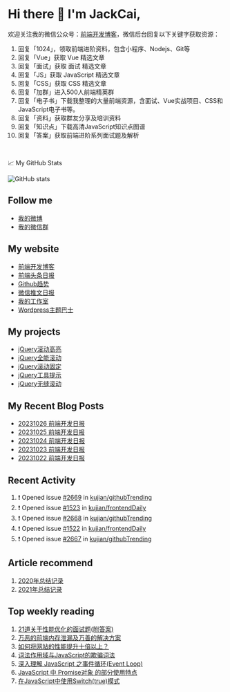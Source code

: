 
# Hi there 👋 I'm JackCai,



欢迎关注我的微信公众号：[前端开发博客](https://open.weixin.qq.com/qr/code?username=caibaojian_com)，微信后台回复以下关键字获取资源：

1.  回复「1024」，领取前端进阶资料，包含小程序、Nodejs、Git等
2.  回复「Vue」获取 Vue 精选文章
3.  回复「面试」获取 面试 精选文章
4.  回复「JS」获取 JavaScript 精选文章
5.  回复「CSS」获取 CSS 精选文章
6.  回复「加群」进入500人前端精英群
7.  回复「电子书」下载我整理的大量前端资源，含面试、Vue实战项目、CSS和JavaScript电子书等。
8.  回复「资料」获取群友分享及培训资料
9.  回复「知识点」下载高清JavaScript知识点图谱
10.  回复「答案」获取前端进阶系列面试题及解析

<br/>  


📈 My GitHub Stats

![GitHub stats](https://github-readme-stats.vercel.app/api?username=kujian&show_icons=true) 

## Follow me

- [我的微博](https://weibo.com/kujian)
- [我的微信群](https://qdkfweb.cn/go/weixinqun)

## My website

- [前端开发博客](https://qdkfweb.cn/)
- [前端头条日报](https://toutiao.qdkfweb.cn/)
- [Github趋势](https://github.qdkfweb.cn/)
- [微信推文日报](https://weixin.qdkfweb.cn/)
- [我的工作室](https://diy.qdkfweb.cn/)
- [Wordpress主题巴士](https://wp.qdkfweb.cn/)

## My projects

- [jQuery滚动高亮](https://github.com/kujian/scrollHighlight)
- [jQuery全能滚动](https://github.com/kujian/power-slider)
- [jQuery滚动固定](https://github.com/kujian/scrollfix)
- [jQuery工具提示](https://github.com/kujian/tooltip)
- [jQuery无缝滚动](http://github.com/kujian/scrollForever)

## My Recent Blog Posts

<!-- BLOG-POST-LIST:START -->
- [20231026 前端开发日报](https://qdkfweb.cn/fe-daily-20231026.html)
- [20231025 前端开发日报](https://qdkfweb.cn/fe-daily-20231025.html)
- [20231024 前端开发日报](https://qdkfweb.cn/fe-daily-20231024.html)
- [20231023 前端开发日报](https://qdkfweb.cn/fe-daily-20231023.html)
- [20231022 前端开发日报](https://qdkfweb.cn/fe-daily-20231022.html)
<!-- BLOG-POST-LIST:END -->


## Recent Activity

<!--START_SECTION:activity-->
1. ❗ Opened issue [#2669](https://github.com/kujian/githubTrending/issues/2669) in [kujian/githubTrending](https://github.com/kujian/githubTrending)
2. ❗ Opened issue [#1523](https://github.com/kujian/frontendDaily/issues/1523) in [kujian/frontendDaily](https://github.com/kujian/frontendDaily)
3. ❗ Opened issue [#2668](https://github.com/kujian/githubTrending/issues/2668) in [kujian/githubTrending](https://github.com/kujian/githubTrending)
4. ❗ Opened issue [#1522](https://github.com/kujian/frontendDaily/issues/1522) in [kujian/frontendDaily](https://github.com/kujian/frontendDaily)
5. ❗ Opened issue [#2667](https://github.com/kujian/githubTrending/issues/2667) in [kujian/githubTrending](https://github.com/kujian/githubTrending)
<!--END_SECTION:activity-->

## Article recommend

1. [2020年总结记录](https://mp.weixin.qq.com/s/u0YW8BFWYLquVauhHrkSMQ)
2. [2021年总结记录](https://mp.weixin.qq.com/s/zMnxIpxMdDrIyuLxHRnSPw)


## Top weekly reading

1. [21道关于性能优化的面试题(附答案)](https://mp.weixin.qq.com/s/bx8dHCEXaRwuY1sFdPFWwQ)
2. [万恶的前端内存泄漏及万善的解决方案](https://mp.weixin.qq.com/s/32N2MlWPn1Ax35X-t0CB_w)
3. [如何将网站的性能提升十倍以上？](https://mp.weixin.qq.com/s/jOKkWTfyIeeBXxMpxBlmjQ)
4. [词法作用域与JavaScript的欺骗词法](https://mp.weixin.qq.com/s/A8guxCuM8CADtPn2AMrOvw)
5. [深入理解 JavaScript 之事件循环(Event Loop)](https://mp.weixin.qq.com/s/OMjpmftKyZh20gc-Trpo9Q)
6. [JavaScript 中 Promise对象 的部分使用特点](https://mp.weixin.qq.com/s/H0glR1wU5m5vBamZzH_msA)
7. [在JavaScript中使用Switch(true)模式](https://mp.weixin.qq.com/s/_IsBdjj0V8ikqJpYFjmHJQ)







